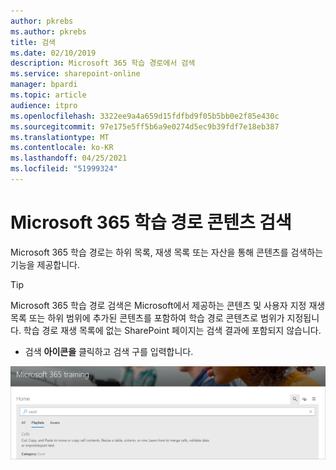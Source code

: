 ```yaml
---
author: pkrebs
ms.author: pkrebs
title: 검색
ms.date: 02/10/2019
description: Microsoft 365 학습 경로에서 검색
ms.service: sharepoint-online
manager: bpardi
ms.topic: article
audience: itpro
ms.openlocfilehash: 3322ee9a4a659d15fdfbd9f05b5bb0e2f85e430c
ms.sourcegitcommit: 97e175e5ff5b6a9e0274d5ec9b39fdf7e18eb387
ms.translationtype: MT
ms.contentlocale: ko-KR
ms.lasthandoff: 04/25/2021
ms.locfileid: "51999324"
---
```

# <a name="search-for-microsoft-365-learning-pathways-content"></a>Microsoft 365 학습 경로 콘텐츠 검색

Microsoft 365 학습 경로는 하위 목록, 재생 목록 또는 자산을 통해 콘텐츠를 검색하는 기능을 제공합니다. 

> [!TIP]
> Microsoft 365 학습 경로 검색은 Microsoft에서 제공하는 콘텐츠 및 사용자 지정 재생 목록 또는 하위 범위에 추가된 콘텐츠를 포함하여 학습 경로 콘텐츠로 범위가 지정됩니다. 학습 경로 재생 목록에 없는 SharePoint 페이지는 검색 결과에 포함되지 않습니다.     

- 검색 **아이콘을** 클릭하고 검색 구를 입력합니다. 

![검색 웹 페이지.](media/cg-search.png)

